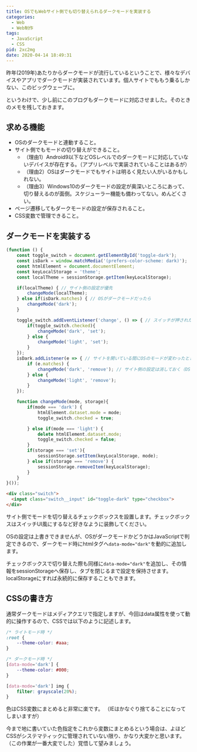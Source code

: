 ```yaml
---
title: OSでもWebサイト側でも切り替えられるダークモードを実装する
categories:
  - Web
  - Web制作
tags:
  - JavaScript
  - CSS
pid: 2xc2mg
date: 2020-04-14 18:49:31
---
```


昨年(2019年)あたりからダークモードが流行しているということで、様々なデバイスやアプリでダークモードが実装されています。個人サイトでももう乗るしかない、このビッグウェーブに。

というわけで、少し前にこのブログもダークモードに対応させました。そのときのメモを残しておきます。

## 求める機能

- OSのダークモードと連動すること。
- サイト側でもモードの切り替えができること。
  - （理由1）Android9以下などOSレベルでのダークモードに対応していないデバイスが存在する。（アプリレベルで実装されていることはあるが）
  - （理由2）OSはダークモードでもサイトは明るく見たい人がいるかもしれない。
  - （理由3）Windows10のダークモードの設定が奥深いところにあって、切り替えるのが面倒。スケジューラー機能も備わってない。めんどくさい。
- ページ遷移してもダークモードの設定が保存されること。
- CSS変数で管理できること。


## ダークモードを実装する

```javascript
(function () {
    const toggle_switch = document.getElementById('toggle-dark');
    const isDark = window.matchMedia('(prefers-color-scheme: dark)');
    const htmlElement = document.documentElement;
    const keyLocalStorage = 'theme';
    const localTheme = sessionStorage.getItem(keyLocalStorage);

    if(localTheme) { // サイト側の設定が優先
        changeMode(localTheme);
    } else if(isDark.matches) { // OSがダークモードだったら
        changeMode('dark');
    }

    toggle_switch.addEventListener('change', () => { // スイッチが押されたとき
        if(toggle_switch.checked){
            changeMode('dark', 'set');
        } else {
            changeMode('light', 'set');
        }
    });
    isDark.addListener(e => { // サイトを開いている間にOSのモードが変わったとき（そんなことあるのか？）
        if (e.matches) {
            changeMode('dark', 'remove'); // サイト側の設定は消しておく（OSを優先にする）
        } else {
            changeMode('light', 'remove');
        }
    });

    function changeMode(mode, storage){
        if(mode === 'dark') {
            htmlElement.dataset.mode = mode;
            toggle_switch.checked = true;

        } else if(mode === 'light') {
            delete htmlElement.dataset.mode;
            toggle_switch.checked = false;
        }
        if(storage === 'set'){
            sessionStorage.setItem(keyLocalStorage, mode);
        } else if(storage === 'remove') {
            sessionStorage.removeItem(keyLocalStorage);
        }
    }
}());
```

```html
<div class="switch">
  <input class="switch__input" id="toggle-dark" type="checkbox">
</div>
```

サイト側でモードを切り替えるチェックボックスを設置します。チェックボックスはスイッチUI風にするなど好きなように装飾してください。

OSの設定は上書きできませんが、OSがダークモードかどうかはJavaScriptで判定できるので、ダークモード時にhtmlタグへ`data-mode="dark"`を動的に追加します。

チェックボックスで切り替えた際も同様に`data-mode="dark"`を追加し、その情報をsessionStorageへ保存し、タブを閉じるまで設定を保持させます。localStorageにすれば永続的に保存することもできます。


## CSSの書き方

通常ダークモードはメディアクエリで指定しますが、今回はdata属性を使って動的に操作するので、CSSでは以下のように記述します。

```css
/* ライトモード時 */
:root {
    --theme-color: #aaa;
}

/* ダークモード時 */
[data-mode='dark'] {
    --theme-color: #000;
}

[data-mode='dark'] img {
    filter: grayscale(20%);
}
```

色はCSS変数にまとめると非常に楽です。 （IEはかなぐり捨てることになってしまいますが）

今まで地に書いていた色指定をこれから変数にまとめるという場合は、よほどCSSがシステマティックに管理されていない限り、かなり大変かと思います。（この作業が一番大変でした）覚悟して望みましょう。
